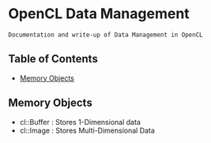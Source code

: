 # OpenCL Data Management

```
Documentation and write-up of Data Management in OpenCL
```

## Table of Contents
+ [Memory Objects](#memory-objects)

## Memory Objects
+ cl::Buffer : Stores 1-Dimensional data
+ cl::Image  : Stores Multi-Dimensional Data

